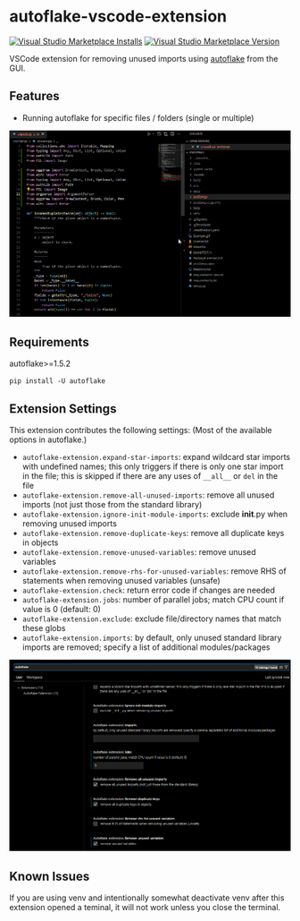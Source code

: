 # autoflake-vscode-extension

[![Visual Studio Marketplace Installs](https://img.shields.io/visual-studio-marketplace/i/mikoz.autoflake-extension)](https://marketplace.visualstudio.com/items?itemName=mikoz.autoflake-extension)
[![Visual Studio Marketplace Version](https://img.shields.io/visual-studio-marketplace/v/mikoz.autoflake-extension)](https://marketplace.visualstudio.com/items?itemName=mikoz.autoflake-extension)

VSCode extension for removing unused imports using [autoflake](https://github.com/PyCQA/autoflake) from the GUI.

## Features

- Running autoflake for specific files / folders (single or multiple)

![Example GIF](https://raw.githubusercontent.com/34j/autoflake-vscode-extension/main/images/Example.gif)

## Requirements

autoflake>=1.5.2

```shell
pip install -U autoflake
```

## Extension Settings

This extension contributes the following settings: (Most of the available options in autoflake.)

- `autoflake-extension.expand-star-imports`: expand wildcard star imports with undefined names; this only triggers if there is only one star import in the file; this is skipped if there are any uses of `__all__` or `del` in the file
- `autoflake-extension.remove-all-unused-imports`: remove all unused imports (not just those from the standard library)
- `autoflake-extension.ignore-init-module-imports`: exclude __init__.py when removing unused imports
- `autoflake-extension.remove-duplicate-keys`: remove all duplicate keys in objects
- `autoflake-extension.remove-unused-variables`: remove unused variables
- `autoflake-extension.remove-rhs-for-unused-variables`: remove RHS of statements when removing unused variables (unsafe)
- `autoflake-extension.check`: return error code if changes are needed
- `autoflake-extension.jobs`: number of parallel jobs; match CPU count if value is 0 (default: 0)
- `autoflake-extension.exclude`: exclude file/directory names that match these globs
- `autoflake-extension.imports`: by default, only unused standard library imports are removed; specify a list of additional modules/packages

![Settings](https://raw.githubusercontent.com/34j/autoflake-vscode-extension/main/images/Settings.png)

## Known Issues

If you are using venv and intentionally somewhat deactivate venv after this extension opened a teminal, it will not work unless you close the terminal.

